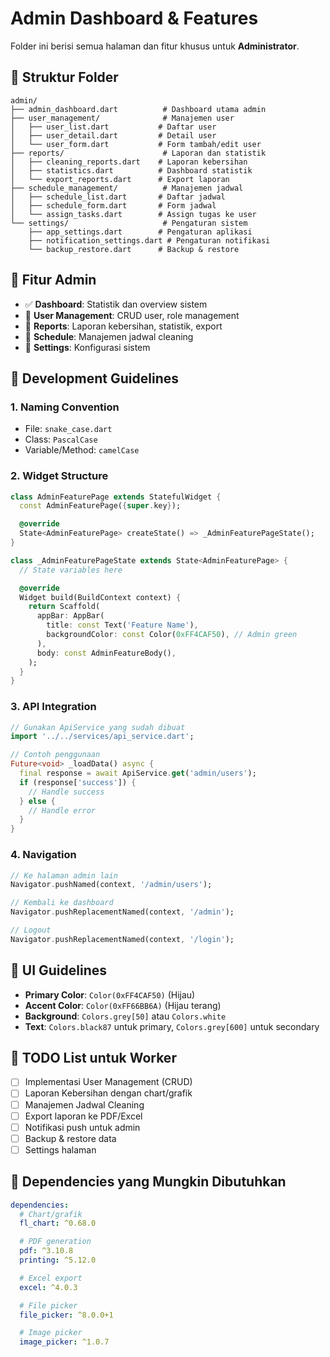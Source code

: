 # Admin Dashboard & Features

Folder ini berisi semua halaman dan fitur khusus untuk **Administrator**.

## 📁 Struktur Folder

```
admin/
├── admin_dashboard.dart          # Dashboard utama admin
├── user_management/              # Manajemen user
│   ├── user_list.dart           # Daftar user
│   ├── user_detail.dart         # Detail user
│   └── user_form.dart           # Form tambah/edit user
├── reports/                      # Laporan dan statistik
│   ├── cleaning_reports.dart    # Laporan kebersihan
│   ├── statistics.dart          # Dashboard statistik
│   └── export_reports.dart      # Export laporan
├── schedule_management/          # Manajemen jadwal
│   ├── schedule_list.dart       # Daftar jadwal
│   ├── schedule_form.dart       # Form jadwal
│   └── assign_tasks.dart        # Assign tugas ke user
└── settings/                     # Pengaturan sistem
    ├── app_settings.dart        # Pengaturan aplikasi
    ├── notification_settings.dart # Pengaturan notifikasi
    └── backup_restore.dart      # Backup & restore
```

## 🎯 Fitur Admin

- ✅ **Dashboard**: Statistik dan overview sistem
- 🔄 **User Management**: CRUD user, role management
- 🔄 **Reports**: Laporan kebersihan, statistik, export
- 🔄 **Schedule**: Manajemen jadwal cleaning
- 🔄 **Settings**: Konfigurasi sistem

## 🚀 Development Guidelines

### 1. Naming Convention

- File: `snake_case.dart`
- Class: `PascalCase`
- Variable/Method: `camelCase`

### 2. Widget Structure

```dart
class AdminFeaturePage extends StatefulWidget {
  const AdminFeaturePage({super.key});

  @override
  State<AdminFeaturePage> createState() => _AdminFeaturePageState();
}

class _AdminFeaturePageState extends State<AdminFeaturePage> {
  // State variables here

  @override
  Widget build(BuildContext context) {
    return Scaffold(
      appBar: AppBar(
        title: const Text('Feature Name'),
        backgroundColor: const Color(0xFF4CAF50), // Admin green
      ),
      body: const AdminFeatureBody(),
    );
  }
}
```

### 3. API Integration

```dart
// Gunakan ApiService yang sudah dibuat
import '../../services/api_service.dart';

// Contoh penggunaan
Future<void> _loadData() async {
  final response = await ApiService.get('admin/users');
  if (response['success']) {
    // Handle success
  } else {
    // Handle error
  }
}
```

### 4. Navigation

```dart
// Ke halaman admin lain
Navigator.pushNamed(context, '/admin/users');

// Kembali ke dashboard
Navigator.pushReplacementNamed(context, '/admin');

// Logout
Navigator.pushReplacementNamed(context, '/login');
```

## 🎨 UI Guidelines

- **Primary Color**: `Color(0xFF4CAF50)` (Hijau)
- **Accent Color**: `Color(0xFF66BB6A)` (Hijau terang)
- **Background**: `Colors.grey[50]` atau `Colors.white`
- **Text**: `Colors.black87` untuk primary, `Colors.grey[600]` untuk secondary

## 📝 TODO List untuk Worker

- [ ] Implementasi User Management (CRUD)
- [ ] Laporan Kebersihan dengan chart/grafik
- [ ] Manajemen Jadwal Cleaning
- [ ] Export laporan ke PDF/Excel
- [ ] Notifikasi push untuk admin
- [ ] Backup & restore data
- [ ] Settings halaman

## 🔗 Dependencies yang Mungkin Dibutuhkan

```yaml
dependencies:
  # Chart/grafik
  fl_chart: ^0.68.0

  # PDF generation
  pdf: ^3.10.8
  printing: ^5.12.0

  # Excel export
  excel: ^4.0.3

  # File picker
  file_picker: ^8.0.0+1

  # Image picker
  image_picker: ^1.0.7
```
